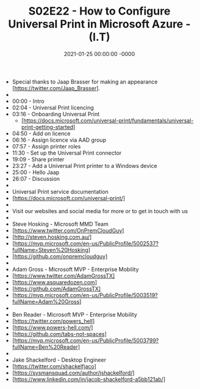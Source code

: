 ﻿---
layout: post
title: "S02E22 - How to Configure Universal Print in Microsoft Azure - (I.T)"
date: 2021-01-25 00:00:00 -0000
categories:
---
 * Special thanks to Jaap Brasser for making an appearance [https://twitter.com/Jaap_Brasser].
 * 
 * 00:00 - Intro
 * 02:04 - Universal Print licencing
 * 03:16 - Onboarding Universal Print
   - [https://docs.microsoft.com/universal-print/fundamentals/universal-print-getting-started]
 * 04:50 - Add on licence
 * 06:16 - Assign licence via AAD group
 * 07:57 - Assign printer roles
 * 11:30 - Set up the Universal Print connector
 * 19:09 - Share printer
 * 23:27 - Add a Universal Print printer to a Windows device
 * 25:00 - Hello Jaap
 * 26:07 - Discussion
 * 
 * Universal Print service documentation
 * [https://docs.microsoft.com/universal-print/]
 * 
 * Visit our websites and social media for more or to get in touch with us
 * 
 * Steve Hosking - Microsoft MMD Team
 * [https://www.twitter.com/OnPremCloudGuy]
 * [http://steven.hosking.com.au/]
 * [https://mvp.microsoft.com/en-us/PublicProfile/5002537?fullName=Steven%20Hosking]
 * [https://github.com/onpremcloudguy]
 * 
 * Adam Gross - Microsoft MVP - Enterprise Mobility
 * [https://www.twitter.com/AdamGrossTX]
 * [https://www.asquaredozen.com]
 * [https://github.com/AdamGrossTX]
 * [https://mvp.microsoft.com/en-us/PublicProfile/5003519?fullName=Adam%20Gross]
 * 
 * Ben Reader - Microsoft MVP - Enterprise Mobility
 * [https://twitter.com/powers_hell]
 * [https://www.powers-hell.com/]
 * [https://github.com/tabs-not-spaces]
 * [https://mvp.microsoft.com/en-us/PublicProfile/5003799?fullName=Ben%20Reader]
 * 
 * Jake Shackelford - Desktop Engineer
 * [https://twitter.com/shackelfjaco]
 * [https://sysmansquad.com/author/jshackelford/]
 * [https://www.linkedin.com/in/jacob-shackelford-a5bb121ab/]
